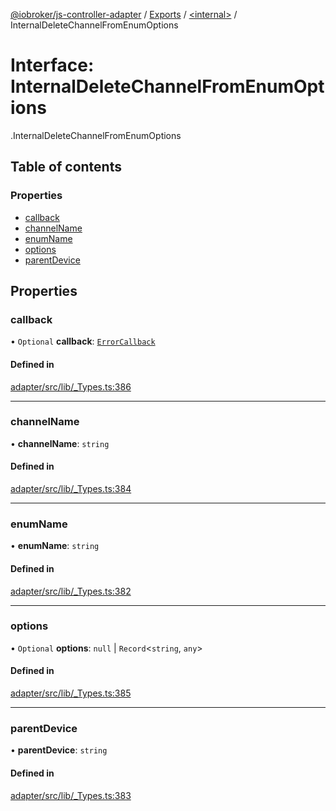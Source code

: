[@iobroker/js-controller-adapter](../README.md) / [Exports](../modules.md) / [<internal\>](../modules/internal_.md) / InternalDeleteChannelFromEnumOptions

# Interface: InternalDeleteChannelFromEnumOptions

[<internal>](../modules/internal_.md).InternalDeleteChannelFromEnumOptions

## Table of contents

### Properties

- [callback](internal_.InternalDeleteChannelFromEnumOptions.md#callback)
- [channelName](internal_.InternalDeleteChannelFromEnumOptions.md#channelname)
- [enumName](internal_.InternalDeleteChannelFromEnumOptions.md#enumname)
- [options](internal_.InternalDeleteChannelFromEnumOptions.md#options)
- [parentDevice](internal_.InternalDeleteChannelFromEnumOptions.md#parentdevice)

## Properties

### callback

• `Optional` **callback**: [`ErrorCallback`](../modules/internal_.md#errorcallback)

#### Defined in

[adapter/src/lib/_Types.ts:386](https://github.com/ioBroker/ioBroker.js-controller/blob/96c4ec99/packages/adapter/src/lib/_Types.ts#L386)

___

### channelName

• **channelName**: `string`

#### Defined in

[adapter/src/lib/_Types.ts:384](https://github.com/ioBroker/ioBroker.js-controller/blob/96c4ec99/packages/adapter/src/lib/_Types.ts#L384)

___

### enumName

• **enumName**: `string`

#### Defined in

[adapter/src/lib/_Types.ts:382](https://github.com/ioBroker/ioBroker.js-controller/blob/96c4ec99/packages/adapter/src/lib/_Types.ts#L382)

___

### options

• `Optional` **options**: ``null`` \| `Record`<`string`, `any`\>

#### Defined in

[adapter/src/lib/_Types.ts:385](https://github.com/ioBroker/ioBroker.js-controller/blob/96c4ec99/packages/adapter/src/lib/_Types.ts#L385)

___

### parentDevice

• **parentDevice**: `string`

#### Defined in

[adapter/src/lib/_Types.ts:383](https://github.com/ioBroker/ioBroker.js-controller/blob/96c4ec99/packages/adapter/src/lib/_Types.ts#L383)
